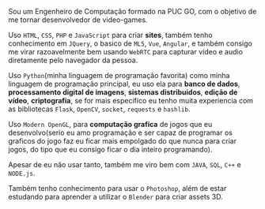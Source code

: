 
Sou um Engenheiro de Computação formado na PUC GO, com o objetivo de me tornar desenvolvedor de video-games.

Uso <code>HTML</code>, <code>CSS</code>, <code>PHP</code> e <code>JavaScript</code> para criar <b>sites</b>, também tenho conhecimento em <code>JQuery</code>, o basico de <code>ML5</code>, <code>Vue</code>, <code>Angular</code>, e também consigo me virar razoavelmente bem usando <code>WebRTC</code> para capturar vídeo e audio diretamente pelo navegador da pessoa.

Uso <code>Python</code>(minha linguagem de programação favorita) como minha linguagem de programação principal, eu uso ela para <b>banco de dados</b>, <b>processamento digital de imagens</b>, <b>sistemas distribuidos</b>, <b>edição de vídeo</b>, <b>criptografia</b>, se for mais especifico eu tenho muita experiencia com as bibliotecas <code>Flask</code>, <code>OpenCV</code>, <code>socket</code>, <code>requests</code> e <code>hashlib</code>.

Uso <code>Modern OpenGL</code>, para <b>computação grafica</b> de jogos que eu desenvolvo(serio eu amo programação e ser capaz de programar os graficos do jogo faz eu ficar mais empolgado do que nunca para criar jogos, do tipo que eu consigo ficar o dia inteiro programando).

Apesar de eu não usar tanto, também me viro bem com <code>JAVA</code>, <code>SQL</code>, <code>C++</code> e <code>NODE.js</code>.

Também tenho conhecimento para usar o <code>Photoshop</code>, além de estar estudando para aprender a utilizar o <code>Blender</code> para criar assets 3D.
